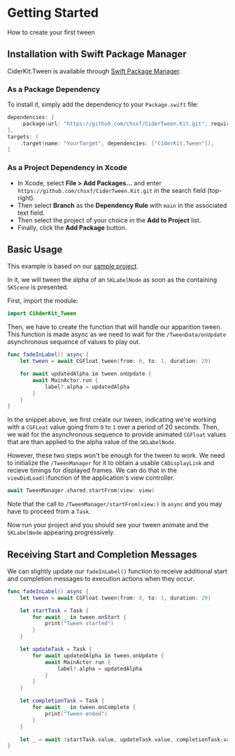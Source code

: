 # Getting Started

How to create your first tween

## Installation with Swift Package Manager

CiderKit.Tween is available through [Swift Package Manager](https://github.com/apple/swift-package-manager).

### As a Package Dependency

To install it, simply add the dependency to your `Package.swift` file:

```swift
dependencies: [
    .package(url: "https://github.com/chsxf/CiderTween.Kit.git", requirement: .branch("main")),
],
targets: [
    .target(name: "YourTarget", dependencies: ["CiderKit.Tween"]),
]
```

### As a Project Dependency in Xcode

- In Xcode, select **File > Add Packages...** and enter `https://github.com/chsxf/CiderTween.Kit.git` in the search field (top-right). 
- Then select **Branch** as the **Dependency Rule** with `main` in the associated text field.
- Then select the project of your choice in the **Add to Project** list.
- Finally, click the **Add Package** button.

## Basic Usage

This example is based on our [sample project](https://github.com/chsxf/CiderKit.Tween.Sample).

In it, we will tween the alpha of an `SKLabelNode` as soon as the containing `SKScene` is presented.

First, import the module:

```swift
import CikderKit_Tween
```

Then, we have to create the function that will handle our apparition tween. This function is made async as we need to wait for the ``/TweenData/onUpdate`` asynchronous sequence of values to play out.

```swift
func fadeInLabel() async {
    let tween = await CGFloat.tween(from: 0, to: 1, duration: 20)

    for await updatedAlpha in tween.onUpdate {
        await MainActor.run {
            label?.alpha = updatedAlpha
        }
    }
}
```

In the snippet above, we first create our tween, indicating we're working with a `CGFLoat` value going from `0` to `1` over a period of 20 seconds. Then, we wait for the asynchronous sequence to provide animated `CGFloat` values that are than applied to the alpha value of the `SKLabelNode`.

However, these two steps won't be enough for the tween to work. We need to initialize the ``/TweenManager`` for it to obtain a usable `CADisplayLink` and recieve timings for displayed frames. We can do that in the `viewDidLoad()`function of the application's view controller.

```swift
await TweenManager.shared.startFrom(view: view)
```

Note that the call to ``/TweenManager/startFrom(view:)`` is `async` and you may have to proceed from a `Task`.

Now run your project and you should see your tween animate and the `SKLabelNode` appearing progressively.

## Receiving Start and Completion Messages

We can slightly update our `fadeInLabel()` function to receive additional start and completion messages to execution actions when they occur.

```swift
func fadeInLabel() async {
    let tween = await CGFloat.tween(from: 0, to: 1, duration: 20)

    let startTask = Task {
        for await _ in tween.onStart {
            print("Tween started")
        }
    }

    let updateTask = Task {
        for await updatedAlpha in tween.onUpdate {
            await MainActor.run {
                label?.alpha = updatedAlpha
            }
        }
    }

    let completionTask = Task {
        for await _ in tween.onComplete {
            print("Tween ended")
        }
    }

    let _ = await (startTask.value, updateTask.value, completionTask.value)
}
```
